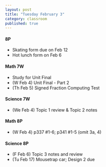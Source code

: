 ```yaml
---
layout: post
title: "Tuesday February 3"
category: classroom
published: true
---
```

#### 8P
* Skating form due on Feb 12
* Hot lunch form on Feb 6

#### Math 7W
* Study for Unit Final
* (W Feb 4) Unit Final - Part 2 
* (Th Feb 5) Signed Fraction Computing Test

#### Science 7W
* (We Feb 4) Topic 1 review & Topic 2 notes

#### Math 8P
* (W Feb 4) p337 #1-6; p341 #1-5 (omit 3a, 4)

#### Science 8P
* (F Feb 6) Topic 3 notes and review 
* (Tu Feb 17) Mousetrap car; Design 2 due
